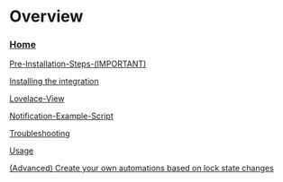 # Overview
### [Home](Home)

 [Pre-Installation-Steps-(IMPORTANT)](Pre-Installation-Steps-(IMPORTANT))

<!---
 [Installation](https://github.com/FutureTense/keymaster/wiki/Install-the-integration)
--->
 [Installing the integration](Install-the-integration)

 [Lovelace-View](Lovelace-View)

 [Notification-Example-Script](Notification-Example-Script)

 [Troubleshooting](Troubleshooting)

 [Usage](Usage)

 [(Advanced) Create your own automations based on lock state changes](Advanced-Create-your-own-automations-based-on-lock-state-changes)